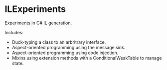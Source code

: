 # ILExperiments
Experiments in C# IL generation.

Includes:
* Duck-typing a class to an arbritrary interface.
* Aspect-oriented programming using the message sink.
* Aspect-oriented programming using code injection.
* Mixins using extension methods with a ConditionalWeakTable to manage state.
 
